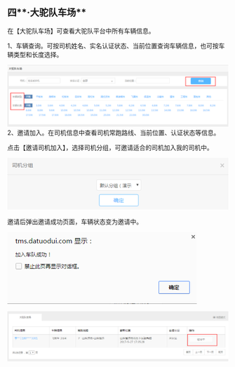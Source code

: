 ## 四**·大驼队车场**

在【大驼队车场】可查看大驼队平台中所有车辆信息。

1、车辆查询。可按司机姓名、实名认证状态、当前位置查询车辆信息，也可按车辆类型和长度选择。

![](/nassets/c4-2.png)2、邀请加入。在司机信息中查看司机常跑路线、当前位置、认证状态等信息。

点击【邀请司机加入】，选择司机分组，可邀请适合的司机加入我的司机中。

![](/nassets/c4-4.png)

邀请后弹出邀请成功页面，车辆状态变为邀请中。

![](/nassets/c4-5.png)

![](/nassets/c4-7.png)

